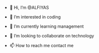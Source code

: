 - 👋 Hi, I’m @ALFIYAS
- 👀 I’m interested in coding

- 🌱 I’m currently learning management
- 💞️ I’m looking to collaborate on technology
- 📫 How to reach me contact me

<!---
ALFIYAS7/ALFIYAS7 is a ✨ special ✨ repository because its `README.md` (this file) appears on your GitHub profile.
You can click the Preview link to take a look at your changes.
--->

